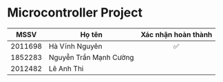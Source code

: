 # Microcontroller Project

| MSSV    | Họ tên                 | Xác nhận hoàn thành |
| ------- | ---------------------- | :-----------------: |
| 2011698 | Hà Vĩnh Nguyên         | :white_check_mark:  |
| 1852283 | Nguyễn Trần Mạnh Cường |                     |
| 2012482 | Lê Anh Thi             |                     |
